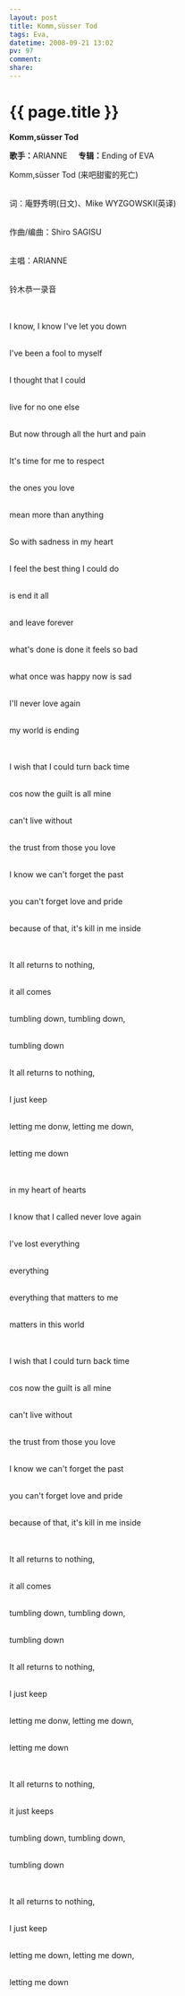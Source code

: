 ```yaml
---
layout: post
title: Komm,süsser Tod
tags: Eva,
datetime: 2008-09-21 13:02
pv: 97
comment: 
share: 
---
```


{{ page.title }}
================

 <p><strong>Komm,süsser Tod</strong></p><p><strong>歌手：</strong>ARIANNE&nbsp;&nbsp;&nbsp;&nbsp;&nbsp;<strong>专辑：</strong>Ending of EVA</p><p>Komm,süsser Tod (来吧甜蜜的死亡)</p><p><br />词：庵野秀明(日文)、Mike WYZGOWSKI(英译)</p><p><br />作曲/编曲：Shiro SAGISU</p><p><br />主唱：ARIANNE</p><p><br />铃木恭一录音</p><p><br /><br />I know, I know I've let you down</p><p><br />I've been a fool to myself</p><p><br />I thought that I could</p><p><br />live for no one else</p><p><br />But now through all the hurt and pain</p><p><br />It's time for me to respect</p><p><br />the ones you love</p><p><br />mean more than anything</p><p><br />So with sadness in my heart</p><p><br />I feel the best thing I could do</p><p><br />is end it all</p><p><br />and leave forever</p><p><br />what's done is done it feels so bad</p><p><br />what once was happy now is sad</p><p><br />I'll never love again</p><p><br />my world is ending</p><p><br /><br />I wish that I could turn back time</p><p><br />cos now the guilt is all mine</p><p><br />can't live without</p><p><br />the trust from those you love</p><p><br />I know we can't forget the past</p><p><br />you can't forget love and pride</p><p><br />because of that, it's kill in me inside</p><p><br /><br />It all returns to nothing,</p><p><br />it all comes</p><p><br />tumbling down, tumbling down,</p><p><br />tumbling down</p><p><br />It all returns to nothing,</p><p><br />I just keep</p><p><br />letting me donw, letting me down,</p><p><br />letting me down</p><p><br /><br />in my heart of hearts</p><p><br />I know that I called never love again</p><p><br />I've lost everything</p><p><br />everything</p><p><br />everything that matters to me</p><p><br />matters in this world</p><p><br /><br />I wish that I could turn back time</p><p><br />cos now the guilt is all mine</p><p><br />can't live without</p><p><br />the trust from those you love</p><p><br />I know we can't forget the past</p><p><br />you can't forget love and pride</p><p><br />because of that, it's kill in me inside</p><p><br /><br />It all returns to nothing,</p><p><br />it all comes</p><p><br />tumbling down, tumbling down,</p><p><br />tumbling down</p><p><br />It all returns to nothing,</p><p><br />I just keep</p><p><br />letting me donw, letting me down,</p><p><br />letting me down</p><p><br /><br />It all returns to nothing,</p><p><br />it just keeps</p><p><br />tumbling down, tumbling down,</p><p><br />tumbling down</p><p><br /><br />It all returns to nothing,</p><p><br />I just keep</p><p><br />letting me down, letting me down,</p><p><br />letting me down</p> 

